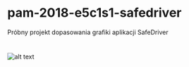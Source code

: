# pam-2018-e5c1s1-safedriver

Próbny projekt dopasowania grafiki aplikacji SafeDriver

#


![alt text](https://github.com/wel-wat/pam-2018-e5c1s1-safedriver/blob/Prezentacje/images/safedriver.png)

